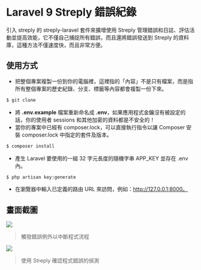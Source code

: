 # Laravel 9 Streply 錯誤紀錄

引入 streply 的 streply-laravel 套件來擴增使用 Streply 管理錯誤和日誌、評估活動並提高效能，它不僅自己捕捉所有錯誤，而且還將錯誤發送到 Streply 的資料庫，這種方法不僅速度快，而且非常方便。

## 使用方式
- 把整個專案複製一份到你的電腦裡，這裡指的「內容」不是只有檔案，而是指所有整個專案的歷史紀錄、分支、標籤等內容都會複製一份下來。
```sh
$ git clone
```
- 將 __.env.example__ 檔案重新命名成 __.env__，如果應用程式金鑰沒有被設定的話，你的使用者 sessions 和其他加密的資料都是不安全的！
- 當你的專案中已經有 composer.lock，可以直接執行指令以讓 Composer 安裝 composer.lock 中指定的套件及版本。
```sh
$ composer install
```
- 產生 Laravel 要使用的一組 32 字元長度的隨機字串 APP_KEY 並存在 .env 內。
```sh
$ php artisan key:generate
```
- 在瀏覽器中輸入已定義的路由 URL 來訪問，例如：http://127.0.0.1:8000。

## 畫面截圖
![](https://i.imgur.com/cUIz5aw.png)
> 觸發錯誤例外以中斷程式流程

![](https://i.imgur.com/mWZ9TtH.png)
> 使用 Streply 確認程式錯誤的偵測
